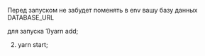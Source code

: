 Перед запуском не забудет поменять в env вашу базу данных DATABASE_URL

для запуска 
1)yarn add;

2) yarn start;


